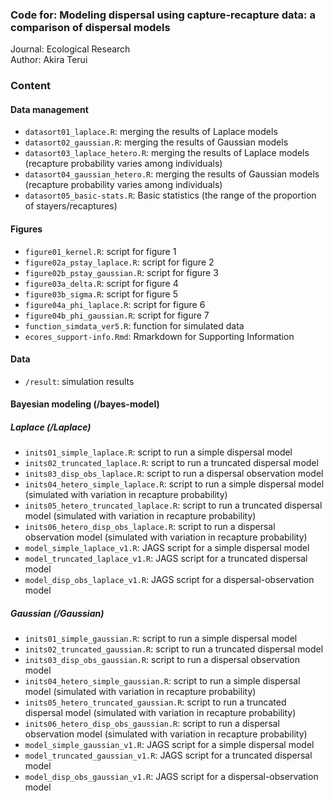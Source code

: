 ### Code for: Modeling dispersal using capture-recapture data: a comparison of dispersal models

Journal: Ecological Research  
Author: Akira Terui  

### Content

#### Data management

* `datasort01_laplace.R`: merging the results of Laplace models  
* `datasort02_gaussian.R`: merging the results of Gaussian models  
* `datasort03_laplace_hetero.R`: merging the results of Laplace models (recapture probability varies among individuals)  
* `datasort04_gaussian_hetero.R`: merging the results of Gaussian models (recapture probability varies among individuals)  
* `datasort05_basic-stats.R`: Basic statistics (the range of the proportion of stayers/recaptures)  

#### Figures

* `figure01_kernel.R`: script for figure 1  
* `figure02a_pstay_laplace.R`: script for figure 2  
* `figure02b_pstay_gaussian.R`: script for figure 3  
* `figure03a_delta.R`: script for figure 4  
* `figure03b_sigma.R`: script for figure 5  
* `figure04a_phi_laplace.R`: script for figure 6  
* `figure04b_phi_gaussian.R`: script for figure 7  
* `function_simdata_ver5.R`: function for simulated data  
* `ecores_support-info.Rmd`: Rmarkdown for Supporting Information  

#### Data

* `/result`: simulation results  

#### Bayesian modeling (/bayes-model)

##### Laplace (/Laplace)

* `inits01_simple_laplace.R`: script to run a simple dispersal model  
* `inits02_truncated_laplace.R`: script to run a truncated dispersal model   
* `inits03_disp_obs_laplace.R`: script to run a dispersal observation model  
* `inits04_hetero_simple_laplace.R`: script to run a simple dispersal model (simulated with variation in recapture probability)  
* `inits05_hetero_truncated_laplace.R`: script to run a truncated dispersal model (simulated with variation in recapture probability)  
* `inits06_hetero_disp_obs_laplace.R`: script to run a dispersal observation model (simulated with variation in recapture probability)  
* `model_simple_laplace_v1.R`: JAGS script for a simple dispersal model  
* `model_truncated_laplace_v1.R`: JAGS script for a truncated dispersal model  
* `model_disp_obs_laplace_v1.R`: JAGS script for a dispersal-observation model  

##### Gaussian (/Gaussian)

* `inits01_simple_gaussian.R`: script to run a simple dispersal model  
* `inits02_truncated_gaussian.R`: script to run a truncated dispersal model   
* `inits03_disp_obs_gaussian.R`: script to run a dispersal observation model  
* `inits04_hetero_simple_gaussian.R`: script to run a simple dispersal model (simulated with variation in recapture probability)  
* `inits05_hetero_truncated_gaussian.R`: script to run a truncated dispersal model (simulated with variation in recapture probability)  
* `inits06_hetero_disp_obs_gaussian.R`: script to run a dispersal observation model (simulated with variation in recapture probability)  
* `model_simple_gaussian_v1.R`: JAGS script for a simple dispersal model  
* `model_truncated_gaussian_v1.R`: JAGS script for a truncated dispersal model  
* `model_disp_obs_gaussian_v1.R`: JAGS script for a dispersal-observation model  